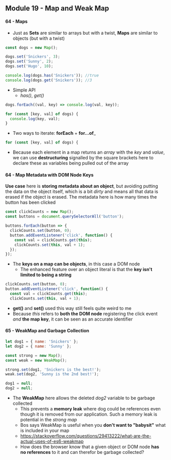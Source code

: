 ## Module 19 - Map and Weak Map

#### 64 - Maps
+ Just as __Sets__ are similar to arrays but with a twist, __Maps__ are similar to objects (but with a twist)

```js
const dogs = new Map();

dogs.set('Snickers', 3);
dogs.set('Sunny', 2);
dogs.set('Hugo', 10);

console.log(dogs.has('Snickers')); //true
console.log(dogs.get('Snickers')); //3
```
+ Simple API
  + _has()_, _get()_

```js
dogs.forEach((val, key) => console.log(val, key));

for (const [key, val] of dogs) {
  console.log(key, val);
}
```
+ Two ways to iterate: __forEach__ + __for...of___

```js
for (const [key, val] of dogs) {
```
+ Because each element in a map returns an _array_ with the _key_ and _value_, we can use __destructuring__ signalled by the square brackets here to declare these as variables being pulled out of the array

#### 64 - Map Metadata with DOM Node Keys

__Use case__ here is __storing metadata about an object__, but avoiding putting the data on the object itself, which is a bit _dirty_ and means all that data is erased if the object is erased. The metadata here is how many times the button has been clicked

```js
const clickCounts = new Map();
const buttons = document.querySelectorAll('button');

buttons.forEach(button => {
  clickCounts.set(button, 0);
  button.addEventListener('click', function() {
    const val = clickCounts.get(this);
    clickCounts.set(this, val + 1);
  });
});
```
+ The __keys on a map can be objects__, in this case a DOM node
  + The enhanced feature over an object literal is that the __key isn't limited to being a string__

```js
clickCounts.set(button, 0);
button.addEventListener('click', function() {
  const val = clickCounts.get(this);
  clickCounts.set(this, val + 1);
```
+ __get()__ and __set()__ used this way still feels quite weird to me
+ Because _this_ refers to __both the DOM node__ registering the click event _and_ __the map key__, it can be seen as an accurate identifier


#### 65 - WeakMap and Garbage Collection

```js
let dog1 = { name: 'Snickers' };
let dog2 = { name: 'Sunny' };

const strong = new Map();
const weak = new WeakMap();

strong.set(dog1, 'Snickers is the best!');
weak.set(dog2, 'Sunny is the 2nd best!');

dog1 = null;
dog2 = null;
```

+ The __WeakMap__ here allows the deleted _dog2_ variable to be garbage collected
  + This prevents a __memory leak__ where dog could be references even though it is removed from our application. Such a memory leak is potential in the _strong map_
  + Bos says WeakMap is useful when you __don't want to "babysit"__ what is included in your map
  + https://stackoverflow.com/questions/29413222/what-are-the-actual-uses-of-es6-weakmap
  + How does the browser know that a given object or DOM node __has no references__ to it and can therefor be garbage collected?
